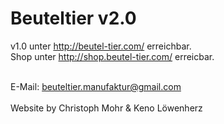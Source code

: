 # Beuteltier v2.0


v1.0 unter http://beutel-tier.com/ erreichbar.  
Shop unter http://shop.beutel-tier.com/ erreicbar.

<br>
E-Mail: <a href="mailto:beuteltier.manufaktur@gmail.com">beuteltier.manufaktur@gmail.com</a>
<br>
<br>
Website by Christoph Mohr & Keno Löwenherz
